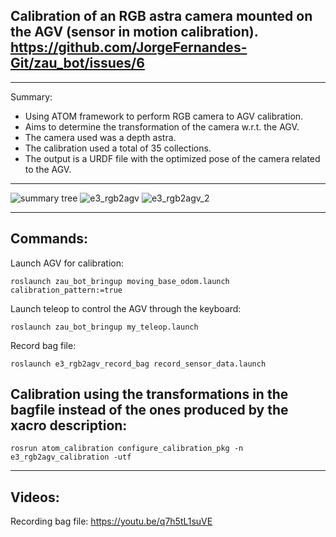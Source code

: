 ## Calibration of an RGB astra camera mounted on the AGV (sensor in motion calibration). https://github.com/JorgeFernandes-Git/zau_bot/issues/6
_______________________________

Summary: 
* Using ATOM framework to perform RGB camera to AGV calibration. 
* Aims to determine the transformation of the camera w.r.t. the AGV.
* The camera used was a depth astra. 
* The calibration used a total of 35 collections.
* The output is a URDF file with the optimized pose of the camera related to the AGV. 
_______________________________

![summary tree](https://user-images.githubusercontent.com/80167550/219402639-d1685718-bc4e-4581-922e-daabb3d56d81.png)
![e3_rgb2agv](https://user-images.githubusercontent.com/80167550/219379619-d4686598-b031-4169-87ab-eb876562a648.png)
![e3_rgb2agv_2](https://user-images.githubusercontent.com/80167550/219379671-8de664b2-4733-48cf-a07e-b18378186642.png)
_______________________________

## Commands:
Launch AGV for calibration:

    roslaunch zau_bot_bringup moving_base_odom.launch calibration_pattern:=true

Launch teleop to control the AGV through the keyboard:

    roslaunch zau_bot_bringup my_teleop.launch 

Record bag file:

    roslaunch e3_rgb2agv_record_bag record_sensor_data.launch

## Calibration using the transformations in the bagfile instead of the ones produced by the xacro description:

    rosrun atom_calibration configure_calibration_pkg -n e3_rgb2agv_calibration -utf
_______________________________

## Videos:
Recording bag file: https://youtu.be/q7h5tL1suVE
